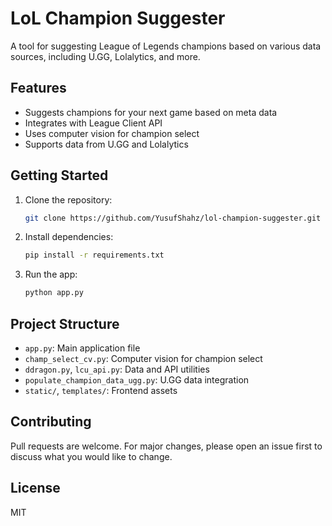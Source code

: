 # LoL Champion Suggester

A tool for suggesting League of Legends champions based on various data sources, including U.GG, Lolalytics, and more.

## Features
- Suggests champions for your next game based on meta data
- Integrates with League Client API
- Uses computer vision for champion select
- Supports data from U.GG and Lolalytics

## Getting Started
1. Clone the repository:
   ```bash
   git clone https://github.com/YusufShahz/lol-champion-suggester.git
   ```
2. Install dependencies:
   ```bash
   pip install -r requirements.txt
   ```
3. Run the app:
   ```bash
   python app.py
   ```

## Project Structure
- `app.py`: Main application file
- `champ_select_cv.py`: Computer vision for champion select
- `ddragon.py`, `lcu_api.py`: Data and API utilities
- `populate_champion_data_ugg.py`: U.GG data integration
- `static/`, `templates/`: Frontend assets

## Contributing
Pull requests are welcome. For major changes, please open an issue first to discuss what you would like to change.

## License
MIT

